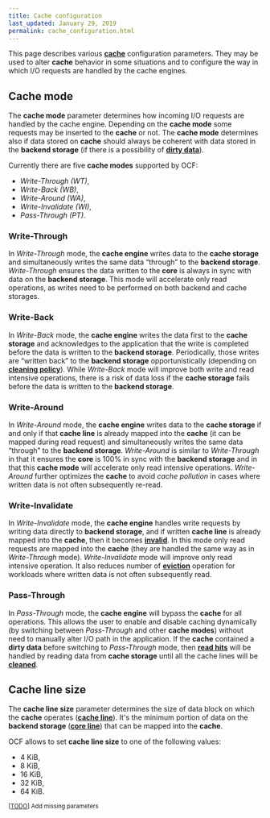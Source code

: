 ```yaml
---
title: Cache configuration
last_updated: January 29, 2019
permalink: cache_configuration.html
---
```


This page describes various [**cache**](/cache.html) configuration
parameters. They may be used to alter **cache** behavior in some
situations and to configure the way in which I/O requests are handled
by the cache engines.

## Cache mode
The **cache mode** parameter determines how incoming I/O requests are
handled by the cache engine. Depending on the **cache mode** some requests
may be inserted to the  **cache** or not. The **cache mode** determines
also if data stored on **cache** should always be coherent with data
stored in the **backend storage** (if there is a possibility of
[**dirty data**](/cache_operations.html)).

Currently there are five **cache modes** supported by OCF:
- *Write-Through (WT)*,
- *Write-Back (WB)*,
- *Write-Around (WA)*,
- *Write-Invalidate (WI)*,
- *Pass-Through (PT)*.

### Write-Through
In *Write-Through* mode, the **cache engine** writes data to the **cache
storage** and simultaneously writes the same data “through” to the **backend
storage**. *Write-Through* ensures the data written to the **core** is
always in sync with data on the **backend storage**. This mode will
accelerate only read operations, as writes need to be performed on both
backend and cache storages.

### Write-Back
In *Write-Back* mode, the **cache engine** writes the data first to the
**cache storage** and acknowledges to the application that the write
is completed before the data is written to the **backend storage**.
Periodically, those writes are “written back” to the **backend storage**
opportunistically (depending on [**cleaning policy**](/cleaning.html)).
While *Write-Back* mode will improve both write and read intensive operations,
there is a risk of data loss if the **cache storage** fails before the
data is written to the **backend storage**.

### Write-Around
In *Write-Around* mode, the **cache engine** writes data to the **cache
storage** if and only if that **cache line** is already mapped into the
**cache** (it can be mapped during read request) and simultaneously writes
the same data “through” to the **backend storage**. *Write-Around* is
similar to *Write-Through* in that it ensures the **core** is 100% in
sync with the **backend storage** and in that this **cache mode** will
accelerate only read intensive operations. *Write-Around* further optimizes
the **cache** to avoid *cache pollution* in cases where written data
is not often subsequently re-read.

### Write-Invalidate
In *Write-Invalidate* mode, the **cache engine** handles write requests
by writing data directly to **backend storage**, and if written **cache
line** is already mapped into the **cache**, then it becomes
[**invalid**](/cache_line.html). In this mode only read requests are
mapped into the **cache** (they are handled the same way as in
*Write-Through* mode). *Write-Invalidate* mode will improve only read
intensive operation. It also reduces number of
[**eviction**](/cache_opeartions.html) operation for workloads where
written data is not often subsequently read.


### Pass-Through
In *Pass-Through* mode, the **cache engine** will bypass the **cache**
for all operations. This allows the user to enable and disable caching
dynamically (by switching between *Pass-Through* and other **cache modes**)
without need to manually alter I/O path in the application. If the **cache**
contained a **dirty data** before switching to *Pass-Through* mode, then
[**read hits**](/cache_operations.html) will be handled by reading data
from **cache storage** until all the cache lines will be
[**cleaned**](/cache_operations.html).

## Cache line size

The **cache line size** parameter determines the size of data block on
which the **cache** operates ([**cache line**](/cache_line.html)). It's
the minimum portion of data on the **backend storage**
([**core line**](/cache_line.html)) that can be mapped into the **cache**.

OCF allows to set **cache line size** to one of the following values:
- 4 KiB,
- 8 KiB,
- 16 KiB,
- 32 KiB,
- 64 KiB.

<small>[[TODO](/authoring.html)] Add missing parameters</small>

